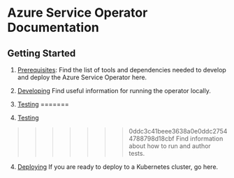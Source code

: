 # Azure Service Operator Documentation

## Getting Started

1. [Prerequisites](prereqs.md):
    Find the list of tools and dependencies needed to develop and deploy the Azure Service Operator here.

2. [Developing](development.md)
    Find useful information for running the operator locally.

3. [Testing](test.md)
=======
3. [Testing](testing.md)
>>>>>>> 0ddc3c41beee3638a0e0ddc27544788798d18cbf
   Find information about how to run and author tests.

4. [Deploying](deploy.md)
    If you are ready to deploy to a Kubernetes cluster, go here.
